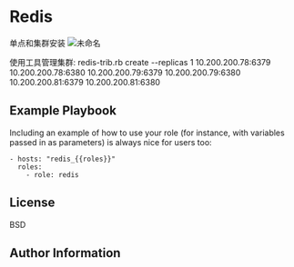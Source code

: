 Redis
=========

单点和集群安装
![未命名](https://lh3.googleusercontent.com/-boleYmBRDb0/WMfebjyDb7I/AAAAAAAAACY/T-s_EpKBFIQ/I/%25255BUNSET%25255D.png)

使用工具管理集群:
redis-trib.rb create --replicas 1 10.200.200.78:6379 10.200.200.78:6380 10.200.200.79:6379 10.200.200.79:6380 10.200.200.81:6379 10.200.200.81:6380

Example Playbook
----------------

Including an example of how to use your role (for instance, with variables passed in as parameters) is always nice for users too:

    - hosts: "redis_{{roles}}"
      roles:
        - role: redis

License
-------

BSD

Author Information
------------------


